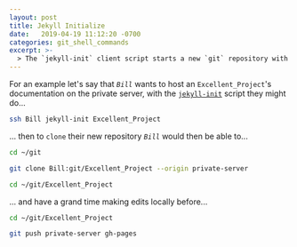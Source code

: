 ```yaml
---
layout: post
title: Jekyll Initialize
date:   2019-04-19 11:12:20 -0700
categories: git_shell_commands
excerpt: >-
  > The `jekyll-init` client script starts a new `git` repository with a `gh-pages` branch ready for `git clone`, `git push`, and `jekyll-build` operations
---
```



For an example let's say that _`Bill`_ wants to host an `Excellent_Project`'s documentation on the private server, with the [`jekyll-init`][source_master__jekyll-init] script they might do...


```bash
ssh Bill jekyll-init Excellent_Project
```


... then to `clone` their new repository _`Bill`_ would then be able to...

```bash
cd ~/git

git clone Bill:git/Excellent_Project --origin private-server

cd ~/git/Excellent_Project
```


... and have a grand time making edits locally before...


```bash
cd ~/git/Excellent_Project

git push private-server gh-pages
```


[source_master__jekyll-init]: https://github.com/S0AndS0/Jekyll_Admin/blob/master/git_shell_commands/jekyll-init
